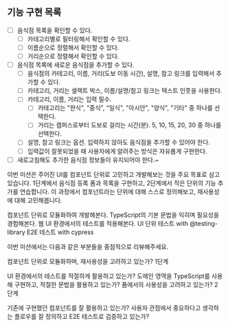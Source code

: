 ## 기능 구현 목록

- [ ] 음식점 목록을 확인할 수 있다.
   - [ ] 카테고리별로 필터링해서 확인할 수 있다.
   - [ ] 이름순으로 정렬해서 확인할 수 있다.
   - [ ] 거리순으로 정렬해서 확인할 수 있다.
 - [ ] 음식점 목록에 새로운 음식점을 추가할 수 있다.
   - [ ] 음식점의 카테고리, 이름, 거리(도보 이동 시간), 설명, 참고 링크를 입력해서 추가할 수 있다.
   - [ ] 카테고리, 거리는 셀렉트 박스, 이름/설명/참고 링크는 텍스트 인풋을 사용한다.
   - [ ] 카테고리, 이름, 거리는 입력 필수.
     - [ ] 카테고리는 "한식", "중식", "일식", "아시안", "양식", "기타" 중 하나를 선택한다.
     - [ ] 거리는 캠퍼스로부터 도보로 걸리는 시간(분). 5, 10, 15, 20, 30 중 하나를 선택한다.
   - [ ] 설명, 참고 링크는 옵션. 입력하지 않아도 음식점을 추가할 수 있어야 한다.
   - [ ] 입력값이 잘못되었을 때 사용자에게 알려주는 방식은 자유롭게 구현한다.
 - [ ] 새로고침해도 추가한 음식점 정보들이 유지되어야 한다.~

이번 미션은 주어진 UI를 컴포넌트 단위로 고민하고 개발해보는 것을 주요 목표로 삼고 있습니다. 1단계에서 음식점 등록 폼과 목록을 구현하고, 2단계에서 작은 단위의 기능 추가를 연습합니다.
이 과정에서 컴포넌트라는 단위에 대해 스스로 정의해보고, 재사용성에 대해 고민해봅니다.



컴포넌트 단위로 모듈화하여 개발해본다.
TypeScript의 기본 문법을 익히며 필요성을 경험해본다.
웹 UI 환경에서의 테스트를 적용해본다.
UI 단위 테스트 with @testing-library
E2E 테스트 with cypress


이번 미션에서는 다음과 같은 부분들을 중점적으로 리뷰해주세요.

컴포넌트 단위로 모듈화하며, 재사용성을 고려하고 있는가?
1단계

UI 환경에서의 테스트를 적절하게 활용하고 있는가?
도메인 영역을 TypeScript를 사용해 구현하고, 적절한 문법을 활용하고 있는가?
폼에서의 사용성을 고려하고 있는가?
2단계

기존에 구현했던 컴포넌트를 잘 활용하고 있는가?
사용자 관점에서 중요하다고 생각하는 플로우를 잘 정의하고 E2E 테스트로 검증하고 있는가?